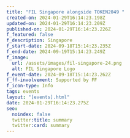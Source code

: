 ```yaml
---
title: "FIL Singapore alongside TOKEN2049 "
created-on: 2024-01-29T16:14:23.198Z
updated-on: 2024-01-29T16:14:23.209Z
published-on: 2024-01-29T16:14:23.226Z
f_featured: false
f_description: Singapore
f_start-date: 2024-09-18T15:14:23.235Z
f_end-date: 2024-09-19T15:14:23.249Z
f_image:
  url: /assets/images/fil-singapore-24.png
  alt: FIL Singapore Logo
f_event-date: 2024-09-18T15:14:23.262Z
f_ff-involvement: Supported by FF
f_icon-type: Info
tags: events
layout: "[events].html"
date: 2024-01-29T16:14:23.275Z
seo:
  noindex: false
  twitter:title: summary
  twitter:card: summary
---
```

